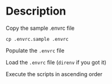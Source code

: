 # Description
Copy the sample .envrc file
```
cp .envrc.sample .envrc
```
Populate the `.envrc` file

Load the `.envrc` file (`direnv` if you got it)

Execute the scripts in ascending order
